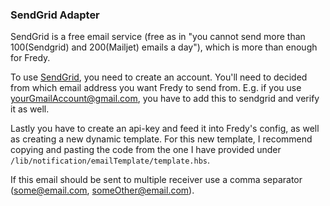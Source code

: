 ### SendGrid Adapter

SendGrid is a free email service (free as in "you cannot send more than 100(Sendgrid) and 200(Mailjet) emails a day"), which is more than enough for Fredy.

To use [SendGrid](https://sendgrid.com/), you need to create an account. You'll need to decided from which email address you want Fredy to send from. E.g. if you use yourGmailAccount@gmail.com, you have to add this to sendgrid and verify it as well.

Lastly you have to create an api-key and feed it into Fredy's config, as well as creating a new dynamic template. For this new template, I recommend copying and pasting the code from the one I have provided under `/lib/notification/emailTemplate/template.hbs`.

If this email should be sent to multiple receiver use a comma separator (some@email.com, someOther@email.com).
